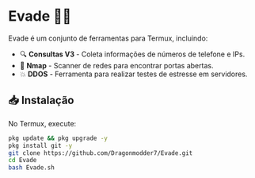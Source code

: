 # Evade 🕵️‍♂️  

Evade é um conjunto de ferramentas para Termux, incluindo:  
- 🔍 **Consultas V3** - Coleta informações de números de telefone e IPs.  
- 📡 **Nmap** - Scanner de redes para encontrar portas abertas.  
- 💥 **DDOS** - Ferramenta para realizar testes de estresse em servidores.  

## 📥 Instalação  
No Termux, execute:  
```bash
pkg update && pkg upgrade -y
pkg install git -y
git clone https://github.com/Dragonmodder7/Evade.git
cd Evade
bash Evade.sh
